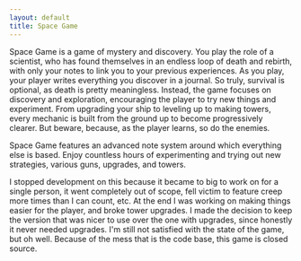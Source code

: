 ```yaml
---
layout: default
title: Space Game
---
```

Space Game is a game of mystery and discovery. You play the role of a scientist, who has found themselves in an endless loop of death and rebirth, with only your notes to link you to your previous experiences. As you play, your player writes everything you discover in a journal. So truly, survival is optional, as death is pretty meaningless. Instead, the game focuses on discovery and exploration, encouraging the player to try new things and experiment. From upgrading your ship to leveling up to making towers, every mechanic is built from the ground up to become progressively clearer. But beware, because, as the player learns, so do the enemies.

Space Game features an advanced note system around which everything else is based. Enjoy countless hours of experimenting and trying out new strategies, various guns, upgrades, and towers.

I stopped development on this because it became to big to work on for a single person, it went completely out of scope, fell victim to feature creep more times than I can count, etc. At the end I was working on making things easier for the player, and broke tower upgrades. I made the decision to keep the version that was nicer to use over the one with upgrades, since honestly it never needed upgrades. I'm still not satisfied with the state of the game, but oh well. Because of the mess that is the code base, this game is closed source.
